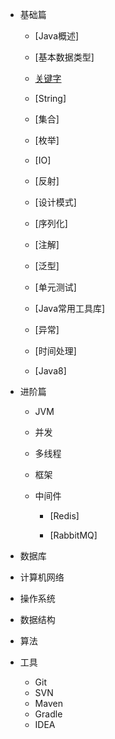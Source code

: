 - 基础篇

  - [Java概述]

  - [基本数据类型]

  - [关键字](basics/keywords/keywords.md)

  - [String]

  - [集合]

  - [枚举]

  - [IO]

  - [反射]

  - [设计模式]

  - [序列化]

  - [注解]

  - [泛型]

  - [单元测试]

  - [Java常用工具库]

  - [异常]

  - [时间处理]

  - [Java8] 

- 进阶篇

  - JVM

  - 并发

  - 多线程

  - 框架

  - 中间件

    - [Redis]

    - [RabbitMQ]

- 数据库

- 计算机网络

- 操作系统

- 数据结构

- 算法

- 工具

  - Git
  - SVN
  - Maven
  - Gradle
  - IDEA
